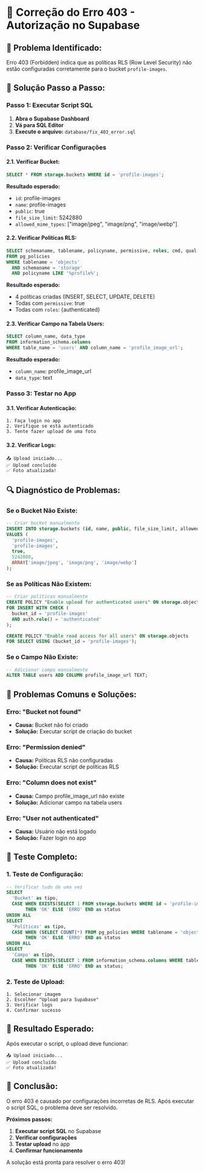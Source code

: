 # 🚨 Correção do Erro 403 - Autorização no Supabase

## 🎯 **Problema Identificado:**

Erro 403 (Forbidden) indica que as políticas RLS (Row Level Security) não estão configuradas corretamente para o bucket `profile-images`.

## 🔧 **Solução Passo a Passo:**

### **Passo 1: Executar Script SQL**

1. **Abra o Supabase Dashboard**
2. **Vá para SQL Editor**
3. **Execute o arquivo:** `database/fix_403_error.sql`

### **Passo 2: Verificar Configurações**

#### **2.1. Verificar Bucket:**
```sql
SELECT * FROM storage.buckets WHERE id = 'profile-images';
```

**Resultado esperado:**
- `id`: profile-images
- `name`: profile-images  
- `public`: true
- `file_size_limit`: 5242880
- `allowed_mime_types`: ["image/jpeg", "image/png", "image/webp"]

#### **2.2. Verificar Políticas RLS:**
```sql
SELECT schemaname, tablename, policyname, permissive, roles, cmd, qual
FROM pg_policies 
WHERE tablename = 'objects' 
  AND schemaname = 'storage'
  AND policyname LIKE '%profile%';
```

**Resultado esperado:**
- 4 políticas criadas (INSERT, SELECT, UPDATE, DELETE)
- Todas com `permissive`: true
- Todas com `roles`: {authenticated}

#### **2.3. Verificar Campo na Tabela Users:**
```sql
SELECT column_name, data_type 
FROM information_schema.columns 
WHERE table_name = 'users' AND column_name = 'profile_image_url';
```

**Resultado esperado:**
- `column_name`: profile_image_url
- `data_type`: text

### **Passo 3: Testar no App**

#### **3.1. Verificar Autenticação:**
```
1. Faça login no app
2. Verifique se está autenticado
3. Tente fazer upload de uma foto
```

#### **3.2. Verificar Logs:**
```
📤 Upload iniciado...
✅ Upload concluído
✅ Foto atualizada!
```

## 🔍 **Diagnóstico de Problemas:**

### **Se o Bucket Não Existe:**
```sql
-- Criar bucket manualmente
INSERT INTO storage.buckets (id, name, public, file_size_limit, allowed_mime_types)
VALUES (
  'profile-images',
  'profile-images',
  true,
  5242880,
  ARRAY['image/jpeg', 'image/png', 'image/webp']
);
```

### **Se as Políticas Não Existem:**
```sql
-- Criar políticas manualmente
CREATE POLICY "Enable upload for authenticated users" ON storage.objects
FOR INSERT WITH CHECK (
  bucket_id = 'profile-images' 
  AND auth.role() = 'authenticated'
);

CREATE POLICY "Enable read access for all users" ON storage.objects
FOR SELECT USING (bucket_id = 'profile-images');
```

### **Se o Campo Não Existe:**
```sql
-- Adicionar campo manualmente
ALTER TABLE users ADD COLUMN profile_image_url TEXT;
```

## 🚨 **Problemas Comuns e Soluções:**

### **Erro: "Bucket not found"**
- **Causa:** Bucket não foi criado
- **Solução:** Executar script de criação do bucket

### **Erro: "Permission denied"**
- **Causa:** Políticas RLS não configuradas
- **Solução:** Executar script de políticas RLS

### **Erro: "Column does not exist"**
- **Causa:** Campo profile_image_url não existe
- **Solução:** Adicionar campo na tabela users

### **Erro: "User not authenticated"**
- **Causa:** Usuário não está logado
- **Solução:** Fazer login no app

## 🧪 **Teste Completo:**

### **1. Teste de Configuração:**
```sql
-- Verificar tudo de uma vez
SELECT 
  'Bucket' as tipo,
  CASE WHEN EXISTS(SELECT 1 FROM storage.buckets WHERE id = 'profile-images') 
       THEN 'OK' ELSE 'ERRO' END as status
UNION ALL
SELECT 
  'Políticas' as tipo,
  CASE WHEN (SELECT COUNT(*) FROM pg_policies WHERE tablename = 'objects' AND schemaname = 'storage') >= 4
       THEN 'OK' ELSE 'ERRO' END as status
UNION ALL
SELECT 
  'Campo' as tipo,
  CASE WHEN EXISTS(SELECT 1 FROM information_schema.columns WHERE table_name = 'users' AND column_name = 'profile_image_url')
       THEN 'OK' ELSE 'ERRO' END as status;
```

### **2. Teste de Upload:**
```
1. Selecionar imagem
2. Escolher "Upload para Supabase"
3. Verificar logs
4. Confirmar sucesso
```

## 📱 **Resultado Esperado:**

Após executar o script, o upload deve funcionar:

```
📤 Upload iniciado...
✅ Upload concluído
✅ Foto atualizada!
```

## 🎉 **Conclusão:**

O erro 403 é causado por configurações incorretas de RLS. Após executar o script SQL, o problema deve ser resolvido.

**Próximos passos:**
1. **Executar script SQL** no Supabase
2. **Verificar configurações** 
3. **Testar upload** no app
4. **Confirmar funcionamento**

A solução está pronta para resolver o erro 403!


